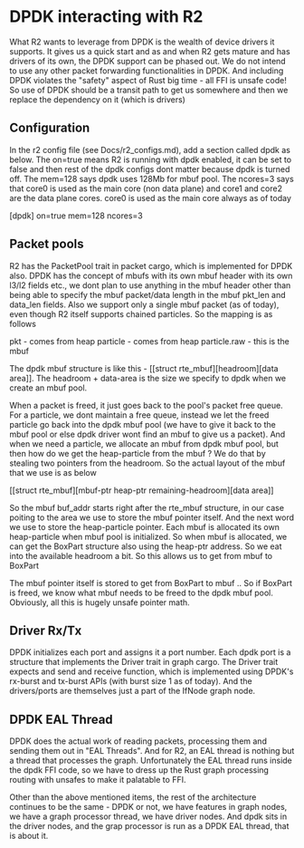 # DPDK interacting with R2

What R2 wants to leverage from DPDK is the wealth of device drivers it supports. It gives us a quick start and as and when R2 gets mature and has drivers of its own,
the DPDK support can be phased out. We do not intend to use any other packet forwarding functionalities in DPDK. And including DPDK violates the "safety" aspect of
Rust big time - all FFI is unsafe code! So use of DPDK should be a transit path to get us somewhere and then we replace the dependency on it (which is drivers)

## Configuration

In the r2 config file (see Docs/r2_configs.md), add a section called dpdk as below. The on=true means R2 is running with dpdk enabled, it can be set to false and then rest of the dpdk configs dont matter because dpdk is turned off. The mem=128 says dpdk uses 128Mb for mbuf pool. The ncores=3 says that core0 is used as the main core (non data plane) and core1 and core2 are the data plane cores. core0 is used as the main core always as of today

[dpdk]
on=true
mem=128
ncores=3

## Packet pools

R2 has the PacketPool trait in packet cargo, which is implemented for DPDK also. DPDK has the concept of mbufs with its own mbuf header with its own l3/l2 fields etc.,
we dont plan to use anything in the mbuf header other than being able to specify the mbuf packet/data length in the mbuf pkt_len and data_len fields. Also we support
only a single mbuf packet (as of today), even though R2 itself supports chained particles. So the mapping is as follows

pkt - comes from heap
particle - comes from heap
particle.raw - this is the mbuf

The dpdk mbuf structure is like this - [[struct rte_mbuf][headroom][data area]]. The headroom + data-area is the size we specify to dpdk when we create an mbuf pool.

When a packet is freed, it just goes back to the pool's packet free queue. For a particle, we dont maintain a free queue, instead we let the freed particle go back
into the dpdk mbuf pool (we have to give it back to the mbuf pool or else dpdk driver wont find an mbuf to give us a packet). And when we need a particle, we allocate
an mbuf from dpdk mbuf pool, but then how do we get the heap-particle from the mbuf ? We do that by stealing two pointers from the headroom. So the actual layout
of the mbuf that we use is as below

[[struct rte_mbuf][mbuf-ptr heap-ptr remaining-headroom][data area]]

So the mbuf buf_addr starts right after the rte_mbuf structure, in our case poiting to the area we use to store the mbuf pointer itself. And the next word we use
to store the heap-particle pointer. Each mbuf is allocated its own heap-particle when mbuf pool is initialized. So when mbuf is allocated, we can get the BoxPart
structure also using the heap-ptr address. So we eat into the available headroom a bit. So this allows us to get from mbuf to BoxPart

The mbuf pointer itself is stored to get from BoxPart to mbuf .. So if BoxPart is freed, we know what mbuf needs to be freed to the dpdk mbuf pool. Obviously, all 
this is hugely unsafe pointer math.

## Driver Rx/Tx

DPDK initializes each port and assigns it a port number. Each dpdk port is a structure that implements the Driver trait in graph cargo. The Driver trait expects
and send and receive function, which is implemented using DPDK's rx-burst and tx-burst APIs (with burst size 1 as of today). And the drivers/ports are themselves
just a part of the IfNode graph node.

## DPDK EAL Thread

DPDK does the actual work of reading packets, processing them and sending them out in "EAL Threads". And for R2, an EAL thread is nothing but a thread that processes
the graph. Unfortunately the EAL thread runs inside the dpdk FFI code, so we have to dress up the Rust graph processing routing with unsafes to make it palatable
to FFI.

Other than the above mentioned items, the rest of the architecture continues to be the same - DPDK or not, we have features in graph nodes, we have a graph
processor thread, we have driver nodes. And dpdk sits in the driver nodes, and the grap processor is run as a DPDK EAL thread, that is about it.
